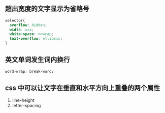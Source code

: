## 超出宽度的文字显示为省略号
```css
selector{
  overflow: hidden;
  width: xxx;
  white-space: nowrap;
  text-overflow: ellipsis;  
}
```

## 英文单词发生词内换行
```css
word-wrap: break-word;
```

##  css 中可以让文字在垂直和水平方向上重叠的两个属性
1. line-height
2. letter-spacing